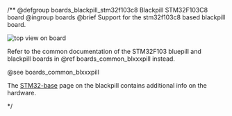 /**
@defgroup    boards_blackpill_stm32f103c8 Blackpill STM32F103C8 board
@ingroup     boards
@brief       Support for the stm32f103c8 based blackpill board.

![top view on board](https://stm32-base.org/assets/img/boards/STM32F103C8T6_Black_Pill-2.jpg)

Refer to the common documentation of the STM32F103 bluepill and blackpill boards
in @ref boards_common_blxxxpill instead.

@see boards_common_blxxxpill

The [STM32-base](https://stm32-base.org/boards/STM32F103C8T6-Black-Pill.html)
page on the blackpill contains additional info on the hardware.

 */
